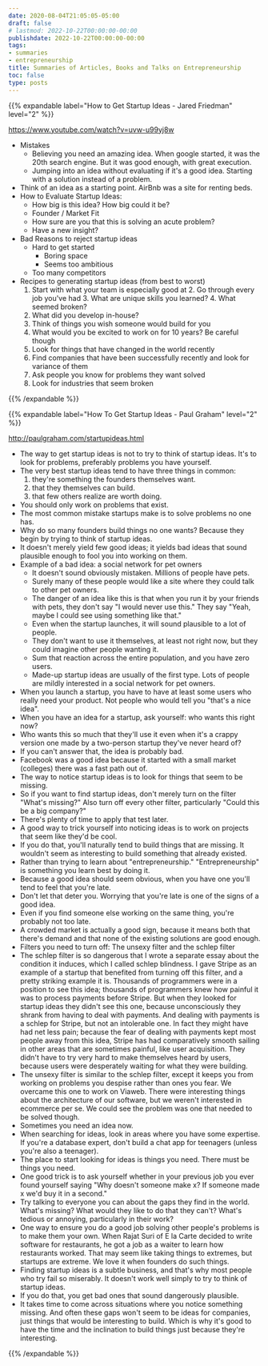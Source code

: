 ```yaml
---
date: 2020-08-04T21:05:05-05:00
draft: false
# lastmod: 2022-10-22T00:00:00-00:00
publishdate: 2022-10-22T00:00:00-00:00
tags:
- summaries
- entrepreneurship
title: Summaries of Articles, Books and Talks on Entrepreneurship
toc: false
type: posts
---
```


{{% expandable label="How to Get Startup Ideas - Jared Friedman" level="2" %}}

https://www.youtube.com/watch?v=uvw-u99yj8w

* Mistakes
  * Believing you need an amazing idea. When google started, it was the 20th search engine. But it was good enough, with great execution.
  * Jumping into an idea without evaluating if it's a good idea.
Starting with a solution instead of a problem.
* Think of an idea as a starting point. AirBnb was a site for renting beds.
* How to Evaluate Startup Ideas:
  * How big is this idea? How big could it be?
  * Founder / Market Fit
  * How sure are you that this is solving an acute problem?
  * Have a new insight?
* Bad Reasons to reject startup ideas
  * Hard to get started
	* Boring space
	* Seems too ambitious
  * Too many competitors
* Recipes to generating startup ideas (from best to worst)
  1. Start with what your team is especially good at
		2. Go through every job you've had
		3. What are unique skills you learned?
		4. What seemed broken?
    1. What did you develop in-house?
  5. Think of things you wish someone would build for you
  6. What would you be excited to work on for 10 years? Be careful though
  7. Look for things that have changed in the world recently
  8. Find companies that have been successfully recently and look for variance of them
  9. Ask people you know for problems they want solved
  10. Look for industries that seem broken

{{% /expandable %}}

{{% expandable label="How To Get Startup Ideas - Paul Graham" level="2" %}}

http://paulgraham.com/startupideas.html

* The way to get startup ideas is not to try to think of startup ideas. It's to look for problems, preferably problems you have yourself.
* The very best startup ideas tend to have three things in common:
	1. they're something the founders themselves want.
	2. that they themselves can build.
	3. that few others realize are worth doing.
* You should only work on problems that exist.
* The most common mistake startups make is to solve problems no one has.
* Why do so many founders build things no one wants? Because they begin by trying to think of startup ideas.
* It doesn't merely yield few good ideas; it yields bad ideas that sound plausible enough to fool you into working on them.
* Example of a bad idea: a social network for pet owners
  * It doesn't sound obviously mistaken. Millions of people have pets.
  * Surely many of these people would like a site where they could talk to other pet owners.
  * The danger of an idea like this is that when you run it by your friends with pets, they don't say "I would never use this." They say "Yeah, maybe I could see using something like that."
  * Even when the startup launches, it will sound plausible to a lot of people.
  * They don't want to use it themselves, at least not right now, but they could imagine other people wanting it.
  * Sum that reaction across the entire population, and you have zero users.
  * Made-up startup ideas are usually of the first type. Lots of people are mildly interested in a social network for pet owners.
* When you launch a startup, you have to have at least some users who really need your product. Not people who would tell you "that's a nice idea".
* When you have an idea for a startup, ask yourself: who wants this right now?
* Who wants this so much that they'll use it even when it's a crappy version one made by a two-person startup they've never heard of?
* If you can't answer that, the idea is probably bad.
* Facebook was a good idea because it started with a small market (colleges) there was a fast path out of.
* The way to notice startup ideas is to look for things that seem to be missing.
* So if you want to find startup ideas, don't merely turn on the filter "What's missing?" Also turn off every other filter, particularly "Could this be a big company?"
* There's plenty of time to apply that test later.
* A good way to trick yourself into noticing ideas is to work on projects that seem like they'd be cool.
* If you do that, you'll naturally tend to build things that are missing. It wouldn't seem as interesting to build something that already existed.
* Rather than trying to learn about "entrepreneurship." "Entrepreneurship" is something you learn best by doing it.
* Because a good idea should seem obvious, when you have one you'll tend to feel that you're late.
* Don't let that deter you. Worrying that you're late is one of the signs of a good idea.
* Even if you find someone else working on the same thing, you're probably not too late.
* A crowded market is actually a good sign, because it means both that there's demand and that none of the existing solutions are good enough.
* Filters you need to turn off: The unsexy filter and the schlep filter
* The schlep filter is so dangerous that I wrote a separate essay about the condition it induces, which I called schlep blindness. I gave Stripe as an example of a startup that benefited from turning off this filter, and a pretty striking example it is. Thousands of programmers were in a position to see this idea; thousands of programmers knew how painful it was to process payments before Stripe. But when they looked for startup ideas they didn't see this one, because unconsciously they shrank from having to deal with payments. And dealing with payments is a schlep for Stripe, but not an intolerable one. In fact they might have had net less pain; because the fear of dealing with payments kept most people away from this idea, Stripe has had comparatively smooth sailing in other areas that are sometimes painful, like user acquisition. They didn't have to try very hard to make themselves heard by users, because users were desperately waiting for what they were building.
* The unsexy filter is similar to the schlep filter, except it keeps you from working on problems you despise rather than ones you fear. We overcame this one to work on Viaweb. There were interesting things about the architecture of our software, but we weren't interested in ecommerce per se. We could see the problem was one that needed to be solved though.
* Sometimes you need an idea now.
* When searching for ideas, look in areas where you have some expertise. If you're a database expert, don't build a chat app for teenagers (unless you're also a teenager).
* The place to start looking for ideas is things you need. There must be things you need.
* One good trick is to ask yourself whether in your previous job you ever found yourself saying "Why doesn't someone make x? If someone made x we'd buy it in a second."
* Try talking to everyone you can about the gaps they find in the world. What's missing? What would they like to do that they can't? What's tedious or annoying, particularly in their work?
* One way to ensure you do a good job solving other people's problems is to make them your own. When Rajat Suri of E la Carte decided to write software for restaurants, he got a job as a waiter to learn how restaurants worked. That may seem like taking things to extremes, but startups are extreme. We love it when founders do such things.
* Finding startup ideas is a subtle business, and that's why most people who try fail so miserably. It doesn't work well simply to try to think of startup ideas.
* If you do that, you get bad ones that sound dangerously plausible.
* It takes time to come across situations where you notice something missing. And often these gaps won't seem to be ideas for companies, just things that would be interesting to build. Which is why it's good to have the time and the inclination to build things just because they're interesting.

{{% /expandable %}}
